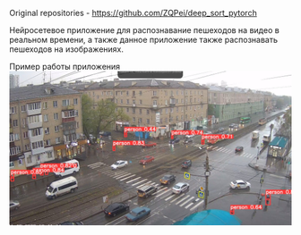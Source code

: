 Original repositories - https://github.com/ZQPei/deep_sort_pytorch

Нейросетевое приложение для распознавание пешеходов на видео в реальном времени, а также данное приложение также распознавать пешеходов на изображениях.

Пример работы приложения
![Иллюстрация к проекту](https://github.com/MDI74/Detecting-and-tracking-pedestrians-on-real-time-video-with-YOLOv5/raw/master/Result.jpg)

